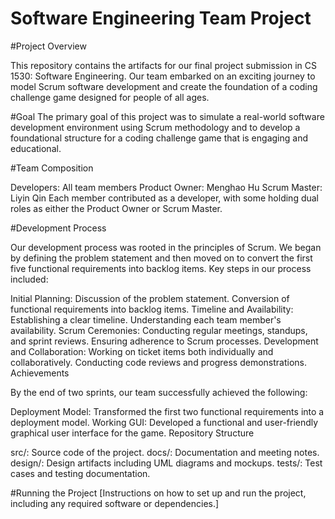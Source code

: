 # Software Engineering Team Project
#Project Overview

This repository contains the artifacts for our final project submission in CS 1530: Software Engineering. Our team embarked on an exciting journey to model Scrum software development and create the foundation of a coding challenge game designed for people of all ages.

#Goal
The primary goal of this project was to simulate a real-world software development environment using Scrum methodology and to develop a foundational structure for a coding challenge game that is engaging and educational.

#Team Composition

Developers: All team members
Product Owner: Menghao Hu
Scrum Master: Liyin Qin
Each member contributed as a developer, with some holding dual roles as either the Product Owner or Scrum Master.

#Development Process

Our development process was rooted in the principles of Scrum. We began by defining the problem statement and then moved on to convert the first five functional requirements into backlog items. Key steps in our process included:

Initial Planning:
Discussion of the problem statement.
Conversion of functional requirements into backlog items.
Timeline and Availability:
Establishing a clear timeline.
Understanding each team member's availability.
Scrum Ceremonies:
Conducting regular meetings, standups, and sprint reviews.
Ensuring adherence to Scrum processes.
Development and Collaboration:
Working on ticket items both individually and collaboratively.
Conducting code reviews and progress demonstrations.
Achievements

By the end of two sprints, our team successfully achieved the following:

Deployment Model: Transformed the first two functional requirements into a deployment model.
Working GUI: Developed a functional and user-friendly graphical user interface for the game.
Repository Structure

src/: Source code of the project.
docs/: Documentation and meeting notes.
design/: Design artifacts including UML diagrams and mockups.
tests/: Test cases and testing documentation.

#Running the Project
[Instructions on how to set up and run the project, including any required software or dependencies.]
